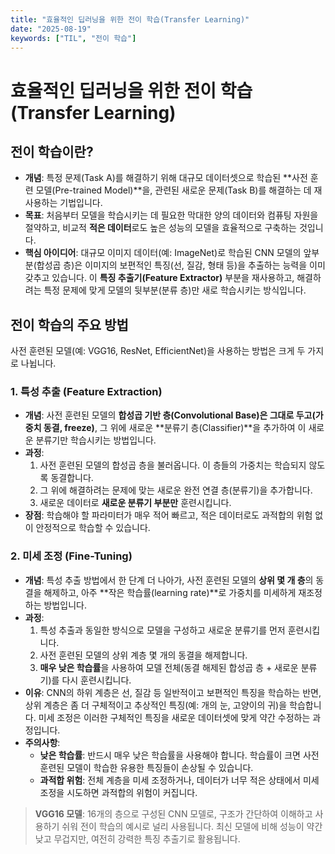 ```yaml
---
title: "효율적인 딥러닝을 위한 전이 학습(Transfer Learning)"
date: "2025-08-19"
keywords: ["TIL", "전이 학습"]
---
```


# 효율적인 딥러닝을 위한 전이 학습(Transfer Learning)

## 전이 학습이란?

- **개념**: 특정 문제(Task A)를 해결하기 위해 대규모 데이터셋으로 학습된 **사전 훈련 모델(Pre-trained Model)**을, 관련된 새로운 문제(Task B)를 해결하는 데 재사용하는 기법입니다.
- **목표**: 처음부터 모델을 학습시키는 데 필요한 막대한 양의 데이터와 컴퓨팅 자원을 절약하고, 비교적 **적은 데이터**로도 높은 성능의 모델을 효율적으로 구축하는 것입니다.
- **핵심 아이디어**: 대규모 이미지 데이터(예: ImageNet)로 학습된 CNN 모델의 앞부분(합성곱 층)은 이미지의 보편적인 특징(선, 질감, 형태 등)을 추출하는 능력을 이미 갖추고 있습니다. 이 **특징 추출기(Feature Extractor)** 부분을 재사용하고, 해결하려는 특정 문제에 맞게 모델의 뒷부분(분류 층)만 새로 학습시키는 방식입니다.

## 전이 학습의 주요 방법

사전 훈련된 모델(예: VGG16, ResNet, EfficientNet)을 사용하는 방법은 크게 두 가지로 나뉩니다.

### 1. 특성 추출 (Feature Extraction)

- **개념**: 사전 훈련된 모델의 **합성곱 기반 층(Convolutional Base)은 그대로 두고(가중치 동결, freeze)**, 그 위에 새로운 **분류기 층(Classifier)**을 추가하여 이 새로운 분류기만 학습시키는 방법입니다.
- **과정**:
  1. 사전 훈련된 모델의 합성곱 층을 불러옵니다. 이 층들의 가중치는 학습되지 않도록 동결합니다.
  2. 그 위에 해결하려는 문제에 맞는 새로운 완전 연결 층(분류기)을 추가합니다.
  3. 새로운 데이터로 **새로운 분류기 부분만** 훈련시킵니다.
- **장점**: 학습해야 할 파라미터가 매우 적어 빠르고, 적은 데이터로도 과적합의 위험 없이 안정적으로 학습할 수 있습니다.

### 2. 미세 조정 (Fine-Tuning)

- **개념**: 특성 추출 방법에서 한 단계 더 나아가, 사전 훈련된 모델의 **상위 몇 개 층**의 동결을 해제하고, 아주 **작은 학습률(learning rate)**로 가중치를 미세하게 재조정하는 방법입니다.
- **과정**:
  1. 특성 추출과 동일한 방식으로 모델을 구성하고 새로운 분류기를 먼저 훈련시킵니다.
  2. 사전 훈련된 모델의 상위 계층 몇 개의 동결을 해제합니다.
  3. **매우 낮은 학습률**을 사용하여 모델 전체(동결 해제된 합성곱 층 + 새로운 분류기)를 다시 훈련시킵니다.
- **이유**: CNN의 하위 계층은 선, 질감 등 일반적이고 보편적인 특징을 학습하는 반면, 상위 계층은 좀 더 구체적이고 추상적인 특징(예: 개의 눈, 고양이의 귀)을 학습합니다. 미세 조정은 이러한 구체적인 특징을 새로운 데이터셋에 맞게 약간 수정하는 과정입니다.
- **주의사항**:
  - **낮은 학습률**: 반드시 매우 낮은 학습률을 사용해야 합니다. 학습률이 크면 사전 훈련된 모델이 학습한 유용한 특징들이 손상될 수 있습니다.
  - **과적합 위험**: 전체 계층을 미세 조정하거나, 데이터가 너무 적은 상태에서 미세 조정을 시도하면 과적합의 위험이 커집니다.

> **VGG16 모델**: 16개의 층으로 구성된 CNN 모델로, 구조가 간단하여 이해하고 사용하기 쉬워 전이 학습의 예시로 널리 사용됩니다. 최신 모델에 비해 성능이 약간 낮고 무겁지만, 여전히 강력한 특징 추출기로 활용됩니다.

